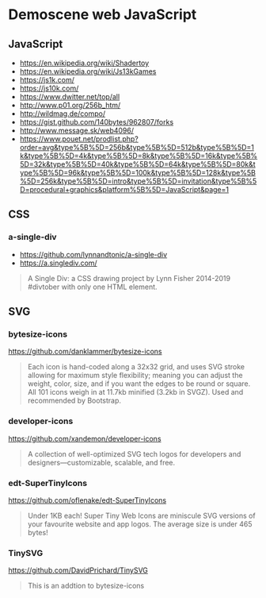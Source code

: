 # Demoscene web JavaScript

## JavaScript

* https://en.wikipedia.org/wiki/Shadertoy
* https://en.wikipedia.org/wiki/Js13kGames
* https://js1k.com/
* https://js10k.com/
* https://www.dwitter.net/top/all
* http://www.p01.org/256b_htm/
* http://wildmag.de/compo/
* https://gist.github.com/140bytes/962807/forks
* http://www.message.sk/web4096/
* https://www.pouet.net/prodlist.php?order=avg&type%5B%5D=256b&type%5B%5D=512b&type%5B%5D=1k&type%5B%5D=4k&type%5B%5D=8k&type%5B%5D=16k&type%5B%5D=32k&type%5B%5D=40k&type%5B%5D=64k&type%5B%5D=80k&type%5B%5D=96k&type%5B%5D=100k&type%5B%5D=128k&type%5B%5D=256k&type%5B%5D=intro&type%5B%5D=invitation&type%5B%5D=procedural+graphics&platform%5B%5D=JavaScript&page=1

## CSS

### a-single-div

* https://github.com/lynnandtonic/a-single-div
* https://a.singlediv.com/
> A Single Div: a CSS drawing project by Lynn Fisher 2014-2019 #divtober
> with only one HTML element.

## SVG

### bytesize-icons

https://github.com/danklammer/bytesize-icons
> Each icon is hand-coded along a 32x32 grid, and uses SVG stroke allowing for maximum style flexibility; meaning you can adjust the weight, color, size, and if you want the edges to be round or square. All 101 icons weigh in at 11.7kb minified (3.2kb in SVGZ). Used and recommended by Bootstrap.

### developer-icons

https://github.com/xandemon/developer-icons
> A collection of well-optimized SVG tech logos for developers and designers—customizable, scalable, and free.

### edt-SuperTinyIcons

https://github.com/oflenake/edt-SuperTinyIcons
> Under 1KB each! Super Tiny Web Icons are miniscule SVG versions of your favourite website and app logos. The average size is under 465 bytes!

### TinySVG

https://github.com/DavidPrichard/TinySVG
> This is an addtion to bytesize-icons
